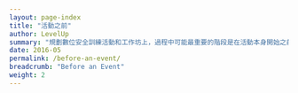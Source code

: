 ```yaml
---
layout: page-index
title: "活動之前"
author: LevelUp
summary: "規劃數位安全訓練活動和工作坊上，過程中可能最重要的階段是在活動本身開始之前。從風險評估、決定參加者經驗的基本底線到操作執行與後勤工作的安排，這些事前的投入將會大大影響活動的成功與否。這部份我們準備了多重資源來詳述這些重要的基礎，這些資源皆是來自多名資深訓練者所提供的經驗記錄。"
date: 2016-05
permalink: /before-an-event/
breadcrumb: "Before an Event"
weight: 2
---
```

